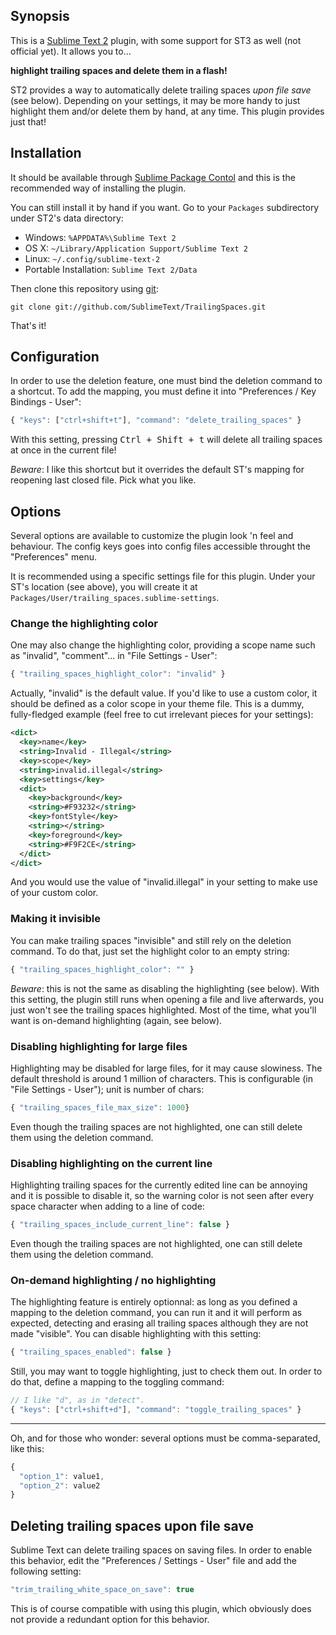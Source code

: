 ## Synopsis

This is a [Sublime Text 2](http://www.sublimetext.com/2) plugin, with some support for ST3 as well
(not official yet). It allows you to…

**highlight trailing spaces and delete them in a flash!**

ST2 provides a way to automatically delete trailing spaces *upon file save* (see below).
Depending on your settings, it may be more handy to just highlight them and/or
delete them by hand, at any time. This plugin provides just that!

## Installation

It should be available through [Sublime Package Contol](http://wbond.net/sublime_packages/package_control) and
this is the recommended way of installing the plugin.

You can still install it by hand if you want. Go to your `Packages` subdirectory under ST2's data directory:

* Windows: `%APPDATA%\Sublime Text 2`
* OS X: `~/Library/Application Support/Sublime Text 2`
* Linux: `~/.config/sublime-text-2`
* Portable Installation: `Sublime Text 2/Data`

Then clone this repository using [git](http://git-scm.com):

    git clone git://github.com/SublimeText/TrailingSpaces.git

That's it!

## Configuration

In order to use the deletion feature, one must bind the deletion command to a shortcut. To add the mapping,
you must define it into "Preferences / Key Bindings - User":

``` js
{ "keys": ["ctrl+shift+t"], "command": "delete_trailing_spaces" }
```

With this setting, pressing <kbd>Ctrl + Shift + t</kbd> will delete all trailing spaces at once in the current file!

*Beware*: I like this shortcut but it overrides the default ST's mapping for reopening last closed file. Pick what you like.

## Options

Several options are available to customize the plugin look 'n feel and behaviour. The
config keys goes into config files accessible throught the "Preferences" menu.

It is recommended using a specific settings file for this plugin. Under your ST's location (see above), you
will create it at `Packages/User/trailing_spaces.sublime-settings`.

### Change the highlighting color

One may also change the highlighting color, providing a scope name such
as "invalid", "comment"... in "File Settings - User":

``` js
{ "trailing_spaces_highlight_color": "invalid" }
```

Actually, "invalid" is the default value. If you'd like to use a custom color,
it should be defined as a color scope in your theme file. This is a dummy, fully-fledged
example (feel free to cut irrelevant pieces for your settings):

``` xml
<dict>
  <key>name</key>
  <string>Invalid - Illegal</string>
  <key>scope</key>
  <string>invalid.illegal</string>
  <key>settings</key>
  <dict>
    <key>background</key>
    <string>#F93232</string>
    <key>fontStyle</key>
    <string></string>
    <key>foreground</key>
    <string>#F9F2CE</string>
  </dict>
</dict>
```

And you would use the value of "invalid.illegal" in your setting to make use of your custom color.

### Making it invisible

You can make trailing spaces "invisible" and still rely on the deletion command. To do that, just
set the highlight color to an empty string:

``` js
{ "trailing_spaces_highlight_color": "" }
```

*Beware*: this is not the same as disabling the highlighting (see below). With this setting, the plugin still
runs when opening a file and live afterwards, you just won't see the trailing spaces highlighted. Most of the
time, what you'll want is on-demand highlighting (again, see below).

### Disabling highlighting for large files

Highlighting may be disabled for large files, for it may cause slowiness. The default threshold
is around 1 million of characters. This is configurable (in "File Settings - User"); unit is number of chars:

``` js
{ "trailing_spaces_file_max_size": 1000}
```

Even though the trailing spaces are not highlighted, one can still delete them
using the deletion command.

### Disabling highlighting on the current line

Highlighting trailing spaces for the currently edited line can be annoying and it is possible
to disable it, so the warning color is not seen after every space character when adding to a
line of code:

``` js
{ "trailing_spaces_include_current_line": false }
```

Even though the trailing spaces are not highlighted, one can still delete them
using the deletion command.

### On-demand highlighting / no highlighting

The highlighting feature is entirely optionnal: as long as you defined a mapping to the deletion
command, you can run it and it will perform as expected, detecting and erasing all trailing spaces
although they are not made "visible". You can disable highlighting with this setting:

``` js
{ "trailing_spaces_enabled": false }
```

Still, you may want to toggle highlighting, just to check them out. In order to do that, define a
mapping to the toggling command:

``` js
// I like "d", as in "detect".
{ "keys": ["ctrl+shift+d"], "command": "toggle_trailing_spaces" }
```

----

Oh, and for those who wonder: several options must be comma-separated, like this:

``` js
{
  "option_1": value1,
  "option_2": value2
}
```

## Deleting trailing spaces upon file save

Sublime Text can delete trailing spaces on saving files. In order to enable this behavior, edit the
"Preferences / Settings - User" file and add the following setting:

``` js
"trim_trailing_white_space_on_save": true
```

This is of course compatible with using this plugin, which obviously does not provide a redundant option
for this behavior.
